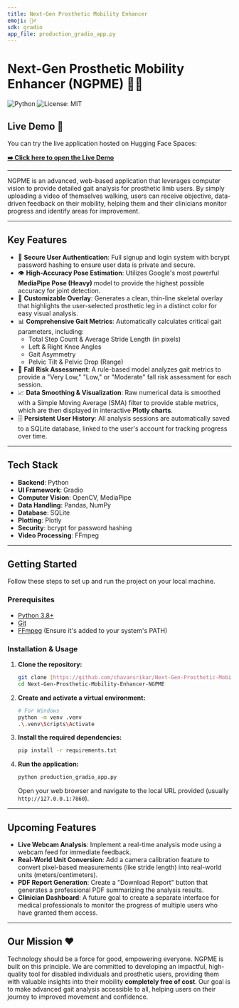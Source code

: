 ```yaml
---
title: Next-Gen Prosthetic Mobility Enhancer
emoji: 🚶‍♂️
sdk: gradio
app_file: production_gradio_app.py
---
```


# Next-Gen Prosthetic Mobility Enhancer (NGPME) 🚶‍♂️

![Python](https://img.shields.io/badge/python-3.8+-blue.svg)
![License: MIT](https://img.shields.io/badge/License-MIT-yellow.svg)

## Live Demo 🚀

You can try the live application hosted on Hugging Face Spaces:

**[➡️ Click here to open the Live Demo](https://huggingface.co/spaces/srikarrr/Next-Gen-Prosthetic-Mobility-Enhancer)**

---

NGPME is an advanced, web-based application that leverages computer vision to provide detailed gait analysis for prosthetic limb users. By simply uploading a video of themselves walking, users can receive objective, data-driven feedback on their mobility, helping them and their clinicians monitor progress and identify areas for improvement.

---
## Key Features

* 🔐 **Secure User Authentication**: Full signup and login system with bcrypt password hashing to ensure user data is private and secure.
* 👁️ **High-Accuracy Pose Estimation**: Utilizes Google's most powerful **MediaPipe Pose (Heavy)** model to provide the highest possible accuracy for joint detection.
* 🎨 **Customizable Overlay**: Generates a clean, thin-line skeletal overlay that highlights the user-selected prosthetic leg in a distinct color for easy visual analysis.
* 📊 **Comprehensive Gait Metrics**: Automatically calculates critical gait parameters, including:
    * Total Step Count & Average Stride Length (in pixels)
    * Left & Right Knee Angles
    * Gait Asymmetry
    * Pelvic Tilt & Pelvic Drop (Range)
* 🧠 **Fall Risk Assessment**: A rule-based model analyzes gait metrics to provide a "Very Low," "Low," or "Moderate" fall risk assessment for each session.
* 📈 **Data Smoothing & Visualization**: Raw numerical data is smoothed with a Simple Moving Average (SMA) filter to provide stable metrics, which are then displayed in interactive **Plotly charts**.
* 🗄️ **Persistent User History**: All analysis sessions are automatically saved to a SQLite database, linked to the user's account for tracking progress over time.

---
## Tech Stack

* **Backend**: Python
* **UI Framework**: Gradio
* **Computer Vision**: OpenCV, MediaPipe
* **Data Handling**: Pandas, NumPy
* **Database**: SQLite
* **Plotting**: Plotly
* **Security**: bcrypt for password hashing
* **Video Processing**: FFmpeg

---
## Getting Started

Follow these steps to set up and run the project on your local machine.

### Prerequisites

* [Python 3.8+](https://www.python.org/downloads/)
* [Git](https://git-scm.com/downloads)
* [FFmpeg](https://ffmpeg.org/download.html) (Ensure it's added to your system's PATH)

### Installation & Usage

1.  **Clone the repository:**
    ```bash
    git clone [https://github.com/chavansrikar/Next-Gen-Prosthetic-Mobility-Enhancer-NGPME.git](https://github.com/chavansrikar/Next-Gen-Prosthetic-Mobility-Enhancer-NGPME.git)
    cd Next-Gen-Prosthetic-Mobility-Enhancer-NGPME
    ```

2.  **Create and activate a virtual environment:**
    ```bash
    # For Windows
    python -m venv .venv
    .\.venv\Scripts\Activate
    ```

3.  **Install the required dependencies:**
    ```bash
    pip install -r requirements.txt
    ```

4.  **Run the application:**
    ```bash
    python production_gradio_app.py
    ```
    Open your web browser and navigate to the local URL provided (usually `http://127.0.0.1:7860`).

---
## Upcoming Features

* **Live Webcam Analysis**: Implement a real-time analysis mode using a webcam feed for immediate feedback.
* **Real-World Unit Conversion**: Add a camera calibration feature to convert pixel-based measurements (like stride length) into real-world units (meters/centimeters).
* **PDF Report Generation**: Create a "Download Report" button that generates a professional PDF summarizing the analysis results.
* **Clinician Dashboard**: A future goal to create a separate interface for medical professionals to monitor the progress of multiple users who have granted them access.

---
## Our Mission ❤️

Technology should be a force for good, empowering everyone. NGPME is built on this principle. We are committed to developing an impactful, high-quality tool for disabled individuals and prosthetic users, providing them with valuable insights into their mobility **completely free of cost**. Our goal is to make advanced gait analysis accessible to all, helping users on their journey to improved movement and confidence.
